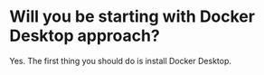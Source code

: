 # Will you be starting with Docker Desktop approach?

Yes. The first thing you should do is install Docker Desktop.

